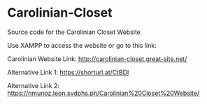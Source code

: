 # Carolinian-Closet
Source code for the Carolinian Closet Website

Use XAMPP to access the website or go to this link:

Carolinian Website Link: http://carolinian-closet.great-site.net/

Alternative Link 1: https://shorturl.at/CtBDl

Alternative Link 2: https://nmunoz.leon.svdphs.ph/Carolinian%20Closet%20Website/
